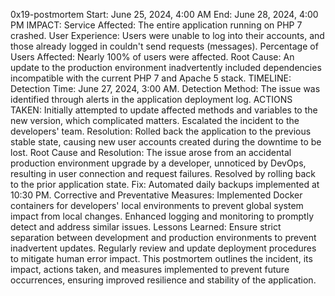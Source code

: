 0x19-postmortem
Start: June 25, 2024, 4:00 AM
End: June 28, 2024, 4:00 PM
IMPACT:
Service Affected: The entire application running on PHP 7 crashed.
User Experience: Users were unable to log into their accounts, and those already logged in couldn't send requests (messages).
Percentage of Users Affected: Nearly 100% of users were affected.
Root Cause: An update to the production environment inadvertently included dependencies incompatible with the current PHP 7 and Apache 5 stack.
TIMELINE:
Detection Time: June 27, 2024, 3:00 AM.
Detection Method: The issue was identified through alerts in the application deployment log.
ACTIONS TAKEN:
Initially attempted to update affected methods and variables to the new version, which complicated matters.
Escalated the incident to the developers' team.
Resolution: Rolled back the application to the previous stable state, causing new user accounts created during the downtime to be lost.
Root Cause and Resolution: The issue arose from an accidental production environment upgrade by a developer, unnoticed by DevOps, resulting in user connection and request failures. Resolved by rolling back to the prior application state.
Fix: Automated daily backups implemented at 10:30 PM.
Corrective and Preventative Measures:
Implemented Docker containers for developers' local environments to prevent global system impact from local changes.
Enhanced logging and monitoring to promptly detect and address similar issues.
Lessons Learned:
Ensure strict separation between development and production environments to prevent inadvertent updates.
Regularly review and update deployment procedures to mitigate human error impact.
This postmortem outlines the incident, its impact, actions taken, and measures implemented to prevent future occurrences, ensuring improved resilience and stability of the application.



